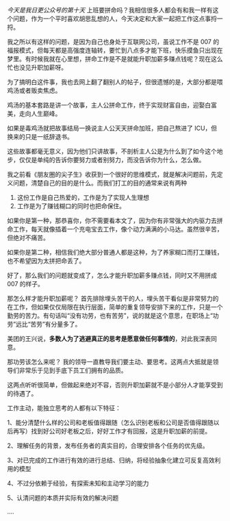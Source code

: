 *今天是我日更公众号的第十天*
上班要拼命吗？我相信很多人都会有和我一样有这个问题，作为一个平时喜欢胡思乱想的人，今天决定和大家一起把工作这点事捋一捋。

我之所以有这样的问题，是因为自己也身处于互联网公司，虽说工作不是 007 的福报模式，但每天都是高强度连轴转，要忙到八点多才能下班，快乐摸鱼只出现在梦里。有时候我就在心里想，拼命工作是不是就能升职加薪多赚点钱呢？现在这么忙也没见升职加薪呀。

为了搞明白这件事，我也去网上翻了翻别人的帖子，但很遗憾的是，大部分都是喂鸡汤或者贩卖焦虑。

鸡汤的基本套路是讲一个故事，主人公拼命工作，终于实现财富自由，迎娶白富美，走向人生巅峰。

如果是毒鸡汤就把故事结局一换说主人公天天拼命加班，把自己熬进了 ICU，但换来的只是一纸辞退书。

这些故事都毫无意义，因为他们只讲故事，不剖析主人公是为什么到了如今这个地步，仅仅是单纯的告诉你要努力或者别努力，而没告诉你为什么，怎么做。

我之前看《朋友圈的尖子生》收获到一个很好的思维模式，就是解决问题前，先定义问题，清楚自己的目的是什么。而我们打工的目的通常来说有两种

1. 这份工作是自己热爱的，工作是为了实现人生理想
2. 工作是为了赚钱糊口的同时也把命保住。

如果你是第一种，那恭喜你，你不需要看本文了，因为你有非常强大的内驱力去拼命工作，每天就像插着一个充电宝去工作，像个动力满满的小马达。虽然很辛苦，但绝对不痛苦。

如果你是第二种，相信我们绝大部分普通人都是这种，为了养家糊口而打工赚钱，也不希望因为太拼把命丢了。

好了，那么我们的问题就变成了，怎么才能升职加薪多赚点钱，同时又不用拼成 007 的样子。

那怎么样才能升职加薪呢？
首先排除埋头苦干的人，埋头苦干看似是非常努力的在工作，但如果仅仅局限在执行层面，简单的重复领导安排下来的工作，只是一个勤劳的苦力。有句话叫“没有功劳，也有苦劳”，说的就是这个意思，在职场上“功劳”远比“苦劳”有分量多了。

美团的王兴说，**多数人为了逃避真正的思考是愿意做任何事情的**，对此我深表同意。

那功劳该怎么来呢？
我的领导一直教导我们要主动、要思考。这两点大抵就是领导们非常乐于见到手底下员工们拥有的品质。

这两点听听很简单，但做起来绝对不容，否则升职加薪就不是小部分人才能享受到的待遇了。

工作主动，能独立思考的人都有以下特征：

1、能分清楚什么样的公司和老板值得跟随（怎么识别老板和公司是否值得跟随以后再写）找到好公司好老板之后，好好工作才有回报，这是升职加薪的前提。

2、理解任务的背景，发布任务者的真实目的，合理安排各个任务的优先级。

3、对已完成的工作进行有效的进行总结、归纳，将经验抽象化建立可反复高效利用的模型

4、不过分依赖于经验，有探索未知和主动学习的能力

5、认清问题的本质并实际有效的解决问题

....

